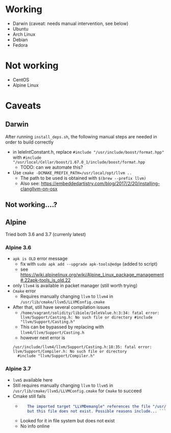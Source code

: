 # Working 

* Darwin (caveat: needs manual intervention, see below)
* Ubuntu
* Arch Linux
* Debian 
* Fedora

# Not working 
* CentOS
* Alpine Linux

# Caveats

## Darwin

After running `install_deps.sh`, the following manual steps are needed in order to build correctly
   * in IeleIntConstant.h, replace `#include "/usr/include/boost/format.hpp"` with 
     `#include "/usr/local/Cellar/boost/1.67.0_1/include/boost/format.hpp`
        * TODO: can we automate this? 
   * Use `cmake -DCMAKE_PREFIX_PATH=/usr/local/opt/llvm ..`
        * The path to be used is obtained with `$(brew --prefix llvm)`
        * Also see: https://embeddedartistry.com/blog/2017/2/20/installing-clangllvm-on-osx

## Not working....?

## Alpine

Tried both 3.6 and 3.7 (currenly latest)

### Alpine 3.6

* `apk is OLD` error message
   * fix with `sudo apk add --upgrade apk-tools@edge` (added to script)
   * see https://wiki.alpinelinux.org/wiki/Alpine_Linux_package_management#.22apk-tools_is_old.22
* only `llvm4` is available in packet manager (still worth trying) 
* `Cmake` error
   * Requires manually changing `llvm` to `llvm4` in `/usr/lib/cmake/llvm5/LLVMConfig.cmake`
* After that, still have several compilation issues 
   * `/home/vagrant/solidity/libiele/IeleValue.h:3:34: fatal error: llvm/Support/Casting.h: No such file or directory
 #include "llvm/Support/Casting.h"`
   * This can be bypassed by replacing with `llvm4/llvm/Support/Casting.h`
   * however next error is 
   ```
   /usr/include/llvm4/llvm/Support/Casting.h:18:35: fatal error: llvm/Support/Compiler.h: No such file or directory
     #include "llvm/Support/Compiler.h"
   ```

### Alpine 3.7

* `lvm5` available here
* Still requires manually changing `llvm` to `llvm5` in `/usr/lib/cmake/llvm5/LLVMConfig.cmake` for `Cmake` to succeed
* Cmake still fails  
    * ```CMake Error at /usr/lib/cmake/llvm5/LLVMExports.cmake:975 (message):
         The imported target "LLVMDemangle" references the file "/usr/lib/llvm5/lib/libLLVMDemangle.a"
         but this file does not exist. Possible reasons include... ``` (broken package etc.) 
    * Looked for it in file system but does not exist
    * No info online
